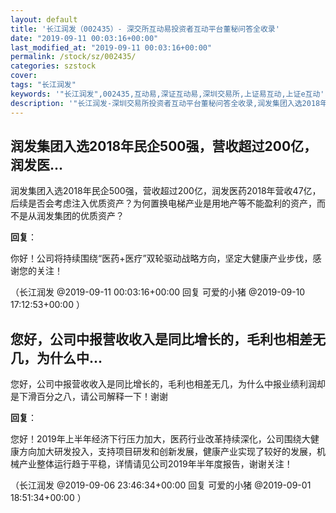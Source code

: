 ```yaml
---
layout: default
title: '长江润发（002435）- 深交所互动易投资者互动平台董秘问答全收录'
date: "2019-09-11 00:03:16+00:00"
last_modified_at: "2019-09-11 00:03:16+00:00"
permalink: /stock/sz/002435/
categories: szstock
cover: 
tags: "长江润发"
keywords: '"长江润发",002435,互动易,深证互动易,深圳交易所,上证易互动,上证e互动'
description: '"长江润发-深圳交易所投资者互动平台董秘问答全收录,润发集团入选2018年民企500强，营收超过200亿，润发医药2018年营收47亿，后续是否会考虑注入优质资产？为何置换电梯产业是用地产等不能盈利的资产，而不是从润发集团的优质资产？"'
---
```


## 润发集团入选2018年民企500强，营收超过200亿，润发医...

润发集团入选2018年民企500强，营收超过200亿，润发医药2018年营收47亿，后续是否会考虑注入优质资产？为何置换电梯产业是用地产等不能盈利的资产，而不是从润发集团的优质资产？

**回复**：

你好！公司将持续围绕“医药+医疗”双轮驱动战略方向，坚定大健康产业步伐，感谢您的关注！ 

（长江润发  @2019-09-11 00:03:16+00:00 回复 可爱的小猪  @2019-09-10 17:12:53+00:00 ）

## 您好，公司中报营收收入是同比增长的，毛利也相差无几，为什么中...

您好，公司中报营收收入是同比增长的，毛利也相差无几，为什么中报业绩利润却是下滑百分之八，请公司解释一下！谢谢

**回复**：

您好！2019年上半年经济下行压力加大，医药行业改革持续深化，公司围绕大健康方向加大研发投入，支持项目研发和创新发展，健康产业实现了较好的发展，机械产业整体运行趋于平稳，详情请见公司2019年半年度报告，谢谢关注！ 

（长江润发  @2019-09-06 23:46:34+00:00 回复 可爱的小猪  @2019-09-01 18:51:34+00:00 ）

